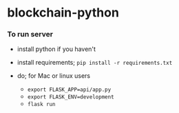 # blockchain-python
### To run server
- install python if you haven't
- install requirements; `pip install -r requirements.txt`

- do; for Mac or linux users
  - `export FLASK_APP=api/app.py`
  - `export FLASK_ENV=development`
  - `flask run`
 
 
